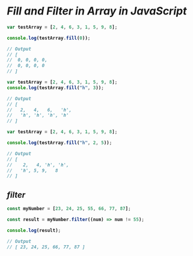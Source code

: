 # _Fill and Filter in Array in JavaScript_

<b>

```javascript
var testArray = [2, 4, 6, 3, 1, 5, 9, 8];

console.log(testArray.fill(0));

// Output
// [
//  0, 0, 0, 0,
//  0, 0, 0, 0
// ]
```

```javascript
var testArray = [2, 4, 6, 3, 1, 5, 9, 8];
console.log(testArray.fill("h", 3));

// Output
// [
//   2,   4,   6,   'h',
//   'h', 'h', 'h', 'h'
// ]

```

```javascript
var testArray = [2, 4, 6, 3, 1, 5, 9, 8];

console.log(testArray.fill("h", 2, 5));

// Output
// [
//    2,   4, 'h', 'h',
//   'h', 5, 9,   8
// ]
```

## _filter_

```javascript
const myNumber = [23, 24, 25, 55, 66, 77, 87];

const result = myNumber.filter((num) => num != 55);

console.log(result);

// Output
// [ 23, 24, 25, 66, 77, 87 ]
```
</b>
